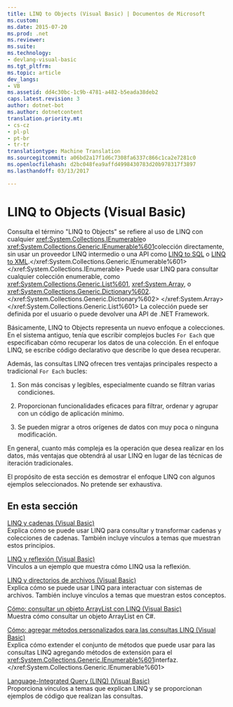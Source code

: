 ```yaml
---
title: LINQ to Objects (Visual Basic) | Documentos de Microsoft
ms.custom: 
ms.date: 2015-07-20
ms.prod: .net
ms.reviewer: 
ms.suite: 
ms.technology:
- devlang-visual-basic
ms.tgt_pltfrm: 
ms.topic: article
dev_langs:
- VB
ms.assetid: dd4c30bc-1c9b-4781-a482-b5eada38deb2
caps.latest.revision: 3
author: dotnet-bot
ms.author: dotnetcontent
translation.priority.mt:
- cs-cz
- pl-pl
- pt-br
- tr-tr
translationtype: Machine Translation
ms.sourcegitcommit: a06bd2a17f1d6c7308fa6337c866c1ca2e7281c0
ms.openlocfilehash: d2bc048fea9affd4998430783d20b978317f3897
ms.lasthandoff: 03/13/2017

---
```

# <a name="linq-to-objects-visual-basic"></a>LINQ to Objects (Visual Basic)
Consulta el término "LINQ to Objects" se refiere al uso de LINQ con cualquier <xref:System.Collections.IEnumerable>o <xref:System.Collections.Generic.IEnumerable%601>colección directamente, sin usar un proveedor LINQ intermedio o una API como [LINQ to SQL](https://msdn.microsoft.com/library/bb386976) o [LINQ to XML](http://msdn.microsoft.com/library/f0fe21e9-ee43-4a55-b91a-0800e5782c13).</xref:System.Collections.Generic.IEnumerable%601> </xref:System.Collections.IEnumerable> Puede usar LINQ para consultar cualquier colección enumerable, como <xref:System.Collections.Generic.List%601>, <xref:System.Array>, o <xref:System.Collections.Generic.Dictionary%602>.</xref:System.Collections.Generic.Dictionary%602> </xref:System.Array> </xref:System.Collections.Generic.List%601> La colección puede ser definida por el usuario o puede devolver una API de .NET Framework.  
  
 Básicamente, LINQ to Objects representa un nuevo enfoque a colecciones. En el sistema antiguo, tenía que escribir complejos bucles `For Each` que especificaban cómo recuperar los datos de una colección. En el enfoque LINQ, se escribe código declarativo que describe lo que desea recuperar.  
  
 Además, las consultas LINQ ofrecen tres ventajas principales respecto a tradicional `For Each` bucles:  
  
1.  Son más concisas y legibles, especialmente cuando se filtran varias condiciones.  
  
2.  Proporcionan funcionalidades eficaces para filtrar, ordenar y agrupar con un código de aplicación mínimo.  
  
3.  Se pueden migrar a otros orígenes de datos con muy poca o ninguna modificación.  
  
 En general, cuanto más compleja es la operación que desea realizar en los datos, más ventajas que obtendrá al usar LINQ en lugar de las técnicas de iteración tradicionales.  
  
 El propósito de esta sección es demostrar el enfoque LINQ con algunos ejemplos seleccionados. No pretende ser exhaustiva.  
  
## <a name="in-this-section"></a>En esta sección  
 [LINQ y cadenas (Visual Basic)](../../../../visual-basic/programming-guide/concepts/linq/linq-and-strings.md)  
 Explica cómo se puede usar LINQ para consultar y transformar cadenas y colecciones de cadenas. También incluye vínculos a temas que muestran estos principios.  
  
 [LINQ y reflexión (Visual Basic)](../../../../visual-basic/programming-guide/concepts/linq/linq-and-reflection.md)  
 Vínculos a un ejemplo que muestra cómo LINQ usa la reflexión.  
  
 [LINQ y directorios de archivos (Visual Basic)](../../../../visual-basic/programming-guide/concepts/linq/linq-and-file-directories.md)  
 Explica cómo se puede usar LINQ para interactuar con sistemas de archivos. También incluye vínculos a temas que muestran estos conceptos.  
  
 [Cómo: consultar un objeto ArrayList con LINQ (Visual Basic)](../../../../visual-basic/programming-guide/concepts/linq/how-to-query-an-arraylist-with-linq.md)  
 Muestra cómo consultar un objeto ArrayList en C#.  
  
 [Cómo: agregar métodos personalizados para las consultas LINQ (Visual Basic)](../../../../visual-basic/programming-guide/concepts/linq/how-to-add-custom-methods-for-linq-queries.md)  
 Explica cómo extender el conjunto de métodos que puede usar para las consultas LINQ agregando métodos de extensión para el <xref:System.Collections.Generic.IEnumerable%601>interfaz.</xref:System.Collections.Generic.IEnumerable%601>  
  
 [Language-Integrated Query (LINQ) (Visual Basic)](../../../../visual-basic/programming-guide/concepts/linq/index.md)  
 Proporciona vínculos a temas que explican LINQ y se proporcionan ejemplos de código que realizan las consultas.
